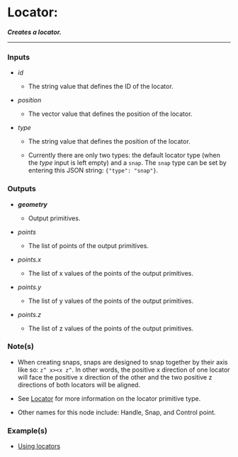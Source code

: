 # Locator:

**_Creates a locator._**

---


### Inputs

* _id_

  * The string value that defines the ID of the locator.

* _position_

  * The vector value that defines the position of the locator.

* _type_

  * The string value that defines the position of the locator.

  * Currently there are only two types: the default locator type (when the _type_ input is left empty) and a `snap`. The `snap` type can be set by entering this JSON string: `{"type": "snap"}`.


### Outputs

* **_geometry_**

  * Output primitives.

* _points_

  * The list of points of the output primitives.

* _points.x_

  * The list of x values of the points of the output primitives.

* _points.y_

  * The list of y values of the points of the output primitives.

* _points.z_

  * The list of z values of the points of the output primitives.


### Note(s)

* When creating snaps, snaps are designed to snap together by their axis like so: `z^ x><x z^`. In other words, the positive x direction of one locator will face the positive x direction of the other and the two positive z directions of both locators will be aligned.

* See [Locator](/concepts/GeneralConcepts/locator.md) for more information on the locator primitive type.

* Other names for this node include: Handle, Snap, and Control point.


### Example(s)



* <a href="https://creator.trimble.com/graph?assetURI=whp:9e89fa57-1628-443f-a7fa-b799df36e61f&version=latest" target="_blank">Using locators</a>
